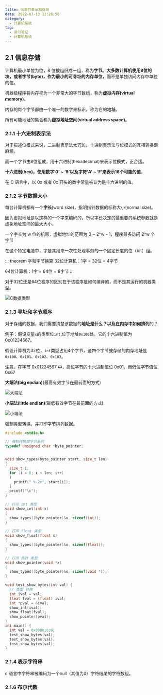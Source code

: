 ```yaml
---
title: 信息的表示和处理
date: 2022-07-13 13:26:50
category:
  - 计算机系统
tag:
  - 读书笔记
  - 计算机系统
---
```


## 2.1 信息存储

计算机最小单位为位，8 位被组织成一组，称为**字节**。**大多数计算机使用8位的块，或者字节(byte)，作为最小的可寻址的内存单位**，而不是单独访问内存中单独的位。

机器级程序将内存视为一个非常大的字节数组，称为**虚拟内存(virtual memory)**。

内存的每个字节都由一个唯一的数字来标识，称为它的**地址**。

所有可能地址的集合称为**虚拟地址空间(virtual address space)**。

### 2.1.1 十六进制表示法

对于描述位模式来说，二进制表示法太冗长，十进制表示法与位模式的互相转换很麻烦。

而一个字节由8位组成，用十六进制(hexadecimal)来表示位模式，正合适。

**十六进制(hex)，使用数字‘0’ ~ ‘9’以及字符‘A’ ~ ‘F’来表示16个可能的值**。

在 C 语言中，以 0x 或者 0x 开头的数字常量被认为是十六进制的值。


### 2.1.2 字节数据大小

每台计算机都有一个**字长**(word size)，指明指针数据的标称大小(normal size)。

因为虚拟地址是以这样的一个字来编码的，所以字长决定的最重要的系统参数就是虚拟地址空间的最大大小。

一个字长为 w 位的机器，虚拟地址的范围为 0 ~ 2^w - 1，程序最多访问 2^w 个字节

在这个特定电脑中，字是其用来一次性处理事务的一个固定长度的位（bit）组。

::: theorem 字和字节换算
32位计算机：1字 = 32位 = 4字节 

64位计算机：1字 = 64位 = 8字节
:::

对于32位还是64位程序的区别在于该程序是如何编译的，而不是其运行的机器类型。

![C数据类型](https://cdn.jsdelivr.net/gh/Buzhifanji/imgs-store/blog/20220713220853.png)

### 2.1.3 寻址和字节顺序

对于存储的数据，我们需要清楚该数据的**地址是什么？以及在内存中如何排列**的？

例子：假设变量`x`的类型位`int`,位于地址`0x100`处，它的十六进制值为 0x01234567。

假设计算机为32位，`int`类型占用4个字节，这四个字节被存储的内存地址是`0x100`、`0x101`、`0x102`、`0x103`。

注意，在字节 0x01234567 中，高位字节的十六进制值位 0x01，而低位字节值位 0x67

**大端法(big endian)**(最高有效字节在最前面的方式)

![大端法](https://cdn.jsdelivr.net/gh/Buzhifanji/imgs-store/blog/20220713221919.png)

**小端法(little endian)**(最低有效字节在最前面的方式)

![小端法](https://cdn.jsdelivr.net/gh/Buzhifanji/imgs-store/blog/20220713222047.png)

强制类型转换，并打印字节排列数据。

```cpp
#include <stdio.h>

// 强制转换成字节系列
typedef unsigned char *byte_pointer;


void show_types(byte_pointer start, size_t len)
{
  size_t i;
  for (i = 0; i < len; i++)
  {
    printf(" %.2x", start[i]);
  }
  printf("\n");
}

// 打印 int 类型
void show_int(int x)
{
  show_types((byte_pointer)&x, sizeof(int));
}

// 打印 float 类型
void show_float(float x)
{
  show_types((byte_pointer)&x, sizeof(float));
}

// 打印 指针 类型
void show_pointer(void *x)
{
  show_types((byte_pointer)&x, sizeof(void *));
}

void test_show_bytes(int val) {
  // 类型 转换
  int ival = val;
  float fval = (float) ival;
  int *pval = &ival;
  show_int(ival);
  show_float(fval);
  show_pointer(pval);
}
int main() {
  int val = 0x00003039;
  test_show_bytes(val);
  test_show_bytes(val);
  test_show_bytes(val);
}
```

### 2.1.4 表示字符串

c 语言中字符串被编码为一个null（其值为0）字符结尾的字符数组。
### 2.1.6 布尔代数
